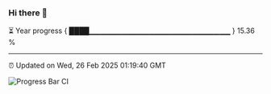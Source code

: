 ### Hi there 👋

⏳ Year progress { ████▁▁▁▁▁▁▁▁▁▁▁▁▁▁▁▁▁▁▁▁▁▁▁▁▁▁ } 15.36 %

---

⏰ Updated on Wed, 26 Feb 2025 01:19:40 GMT

![Progress Bar CI](https://github.com/liununu/liununu/workflows/Progress%20Bar%20CI/badge.svg)

